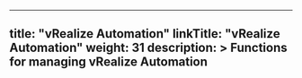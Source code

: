 
---
title: "vRealize Automation"
linkTitle: "vRealize Automation"
weight: 31
description: >
  Functions for managing vRealize Automation
---
